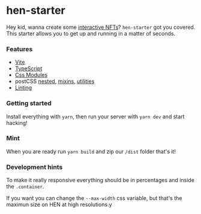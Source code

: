 # hen-starter

Hey kid, wanna create some [interactive NFTs](https://github.com/hicetnunc2000/hicetnunc/wiki/Interactive-OBJKTs)? `hen-starter` got you covered.
This starter allows you to get up and running in a matter of seconds.

### Features

- [Vite](https://vitejs.dev/)
- [TypeScript](https://github.com/Microsoft/TypeScript)
- [Css Modules](https://github.com/css-modules/css-modules)
- postCSS [nested](https://github.com/postcss/postcss-nested), [mixins](https://github.com/postcss/postcss-mixins), [utilities](https://github.com/ismamz/postcss-utilities)
- [Linting](https://eslint.org/)

### Getting started

Install everything with `yarn`, then run your server with `yarn dev` and start hacking!

### Mint

When you are ready run `yarn build` and zip our `/dist` folder
that's it!

### Development hints

To make it really responsive everything should be in percentages and inside the `.container`.

If you want you can change the `--max-width` css variable, but that's the maximun size on HEN at high resolutions.y

